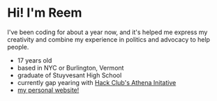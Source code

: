Hi! I'm Reem
====================================================================================================================================

I've been coding for about a year now, and it's helped me express my creativity and combine my experience in politics and advocacy to help people. 

* 17 years old
* based in NYC or Burlington, Vermont
* graduate of Stuyvesant High School
* currently gap yearing with [Hack Club's Athena Initative](https://athena.hackclub.com/)
* [my personal website!](http://reemkhalifa.xyz)
